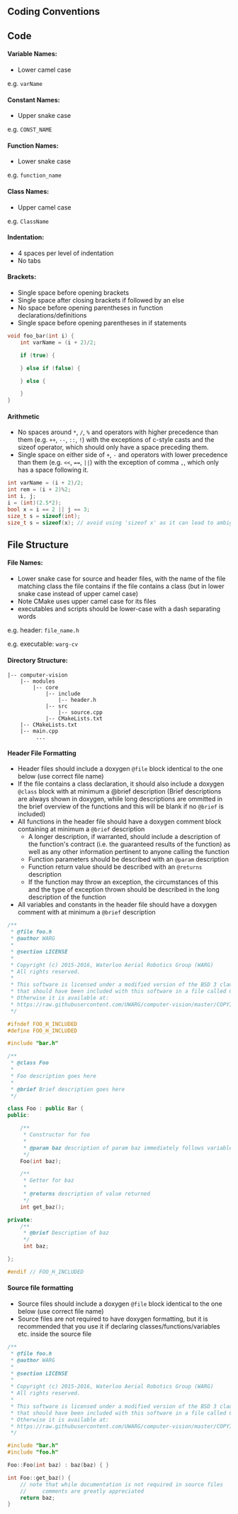## Coding Conventions

## Code
#### Variable Names:
- Lower camel case

e.g. `varName`

#### Constant Names:
- Upper snake case

e.g. `CONST_NAME`

#### Function Names:
- Lower snake case

e.g. `function_name`

#### Class Names:
- Upper camel case

e.g. `ClassName`

#### Indentation:
- 4 spaces per level of indentation
- No tabs

#### Brackets:
- Single space before opening brackets
- Single space after closing brackets if followed by an else
- No space before opening parentheses in function declarations/definitions
- Single space before opening parentheses in if statements
```c++
void foo_bar(int i) {
    int varName = (i + 2)/2;

    if (true) {

    } else if (false) {

    } else {

    }
}
```

#### Arithmetic
- No spaces around `*`, `/`, `%` and operators with higher precedence than them (e.g. `++`, `--`, `::`, `!`) with the exceptions of c-style casts and the sizeof operator, which should only have a space preceding them.
- Single space on either side of `+`, `-` and operators with lower precedence than them (e.g. `<<`, `==`, `||`) with the exception of comma `,`, which only has a space following it.
```c++
int varName = (i + 2)/2;
int rem = (i + 2)%2;
int i, j;
i = (int)(2.5*2);
bool x = i == 2 || j == 3;
size_t s = sizeof(int);
size_t s = sizeof(x); // avoid using 'sizeof x' as it can lead to ambiguity when followed by a more complicated expression,
```

## File Structure
#### File Names:
- Lower snake case for source and header files, with the name of the file matching class the file contains if the file contains a class (but in lower snake case instead of upper camel case)
- Note CMake uses upper camel case for its files
- executables and scripts should be lower-case with a dash separating words

e.g. header: `file_name.h`

e.g. executable: `warg-cv`

#### Directory Structure:
```
|-- computer-vision
    |-- modules
        |-- core
            |-- include
                |-- header.h
            |-- src
                |-- source.cpp
            |-- CMakeLists.txt
    |-- CMakeLists.txt
    |-- main.cpp
         ...
```

#### Header File Formatting
- Header files should include a doxygen `@file` block identical to the one below (use correct file name)
- If the file contains a class declaration, it should also include a doxygen `@class` block with at minimum a @brief description (Brief descriptions are always shown in doxygen, while long descriptions are ommitted in the brief overview of the functions and this will be blank if no `@brief` is included)
- All functions in the header file should have a doxygen comment block containing at minimum a `@brief` description
    - A longer description, if warranted, should include a description of the function's contract (i.e. the guaranteed results of the function) as well as any other information pertinent to anyone calling the function
    - Function parameters should be described with an `@param` description
    - Function return value should be described with an `@returns` description
    - If the function may throw an exception, the circumstances of this and the type of exception thrown should be described in the long description of the function
- All variables and constants in the header file should have a doxygen comment with at minimum a `@brief` description
```c++
/**
 * @file foo.h
 * @author WARG
 *
 * @section LICENSE
 *
 * Copyright (c) 2015-2016, Waterloo Aerial Robotics Group (WARG)
 * All rights reserved.
 *
 * This software is licensed under a modified version of the BSD 3 clause license
 * that should have been included with this software in a file called COPYING.txt
 * Otherwise it is available at:
 * https://raw.githubusercontent.com/UWARG/computer-vision/master/COPYING.txt
 */

#ifndef FOO_H_INCLUDED
#define FOO_H_INCLUDED

#include "bar.h"

/**
 * @class Foo
 *
 * Foo description goes here
 *
 * @brief Brief description goes here
 */

class Foo : public Bar {
public:

    /**
     * Constructor for foo
     *
     * @param baz description of param baz immediately follows variable name
     */
    Foo(int baz);

    /**
     * Getter for baz
     *
     * @returns description of value returned
     */
    int get_baz();

private:
    /**
     * @brief Description of baz
     */
     int baz;

};

#endif // FOO_H_INCLUDED
```

#### Source file formatting
- Source files should include a doxygen `@file` block identical to the one below (use correct file name)
- Source files are not required to have doxygen formatting, but it is recommended that you use it if declaring classes/functions/variables etc. inside the source file

```c++
/**
 * @file foo.h
 * @author WARG
 *
 * @section LICENSE
 *
 * Copyright (c) 2015-2016, Waterloo Aerial Robotics Group (WARG)
 * All rights reserved.
 *
 * This software is licensed under a modified version of the BSD 3 clause license
 * that should have been included with this software in a file called COPYING.txt
 * Otherwise it is available at:
 * https://raw.githubusercontent.com/UWARG/computer-vision/master/COPYING.txt
 */

#include "bar.h"
#include "foo.h"

Foo::Foo(int baz) : baz(baz) { }

int Foo::get_baz() {
    // note that while documentation is not required in source files
    //     comments are greatly appreciated
    return baz;
}

```
